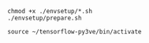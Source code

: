 
```
chmod +x ./envsetup/*.sh
./envsetup/prepare.sh
```

```
source ~/tensorflow-py3ve/bin/activate
```
